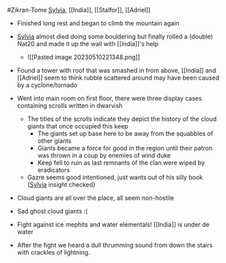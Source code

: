#Zikran-Tome 
[Sylvia](Sylvia.md), [[India]], [[Stalfor]], [[Adriel]]

- Finished long rest and began to climb the mountain again
- [Sylvia](Sylvia.md) almost died doing some bouldering but finally rolled a (double) Nat20 and made it up the wall with [[India]]'s help
	- ![[Pasted image 20230510221348.png]]

- Found a tower with roof that was smashed in from above, [[India]] and [[Adriel]] seem to think rubble scattered around may have been caused by a cyclone/tornado
- Went into main room on first floor, there were three display cases containing scrolls written in dwarvish
	- The titles of the scrolls indicate they depict the history of the cloud giants that once occupied this keep
		- The giants set up base here to be away from the squabbles of other giants
		- Giants became a force for good in the region until their patron was thrown in a coup by enemies of wind duke
		- Keep fell to ruin as last remnants of the clan were wiped by eradicators
	- Gazre seems good intentioned, just wants out of his silly book ([Sylvia](Sylvia.md) insight checked)
- Cloud giants are all over the place, all seem non-hostile
- Sad ghost cloud giants :(
- Fight against ice mephits and water elementals! [[India]] is under de water
- After the fight we heard a dull thrumming sound from down the stairs with crackles of lightning.
